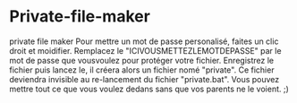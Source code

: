 # Private-file-maker
private file maker
Pour mettre un mot de passe personalisé, faites un clic droit et moidifier.
Remplacez le "ICIVOUSMETTEZLEMOTDEPASSE" par le mot de passe que vousvoulez pour protéger votre fichier.
Enregistrez le fichier puis lancez le, il créera alors un fichier nomé "private".
Ce fichier deviendra invisible au re-lancement du fichier "private.bat".
Vous pouvez mettre tout ce que vous voulez dedans sans que vos parents ne le voient. ;)
